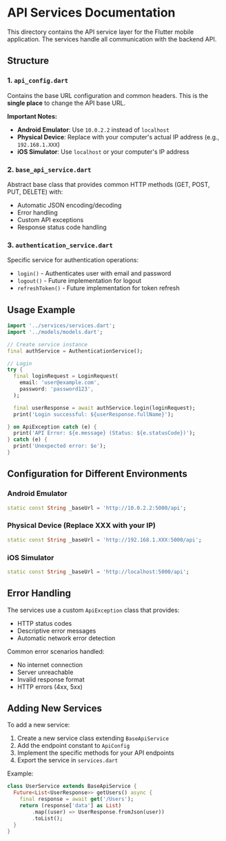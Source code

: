 # API Services Documentation

This directory contains the API service layer for the Flutter mobile application. The services handle all communication with the backend API.

## Structure

### 1. `api_config.dart`

Contains the base URL configuration and common headers. This is the **single place** to change the API base URL.

**Important Notes:**

- **Android Emulator**: Use `10.0.2.2` instead of `localhost`
- **Physical Device**: Replace with your computer's actual IP address (e.g., `192.168.1.XXX`)
- **iOS Simulator**: Use `localhost` or your computer's IP address

### 2. `base_api_service.dart`

Abstract base class that provides common HTTP methods (GET, POST, PUT, DELETE) with:

- Automatic JSON encoding/decoding
- Error handling
- Custom API exceptions
- Response status code handling

### 3. `authentication_service.dart`

Specific service for authentication operations:

- `login()` - Authenticates user with email and password
- `logout()` - Future implementation for logout
- `refreshToken()` - Future implementation for token refresh

## Usage Example

```dart
import '../services/services.dart';
import '../models/models.dart';

// Create service instance
final authService = AuthenticationService();

// Login
try {
  final loginRequest = LoginRequest(
    email: 'user@example.com',
    password: 'password123',
  );

  final userResponse = await authService.login(loginRequest);
  print('Login successful: ${userResponse.fullName}');

} on ApiException catch (e) {
  print('API Error: ${e.message} (Status: ${e.statusCode})');
} catch (e) {
  print('Unexpected error: $e');
}
```

## Configuration for Different Environments

### Android Emulator

```dart
static const String _baseUrl = 'http://10.0.2.2:5000/api';
```

### Physical Device (Replace XXX with your IP)

```dart
static const String _baseUrl = 'http://192.168.1.XXX:5000/api';
```

### iOS Simulator

```dart
static const String _baseUrl = 'http://localhost:5000/api';
```

## Error Handling

The services use a custom `ApiException` class that provides:

- HTTP status codes
- Descriptive error messages
- Automatic network error detection

Common error scenarios handled:

- No internet connection
- Server unreachable
- Invalid response format
- HTTP errors (4xx, 5xx)

## Adding New Services

To add a new service:

1. Create a new service class extending `BaseApiService`
2. Add the endpoint constant to `ApiConfig`
3. Implement the specific methods for your API endpoints
4. Export the service in `services.dart`

Example:

```dart
class UserService extends BaseApiService {
  Future<List<UserResponse>> getUsers() async {
    final response = await get('/Users');
    return (response['data'] as List)
        .map((user) => UserResponse.fromJson(user))
        .toList();
  }
}
```
